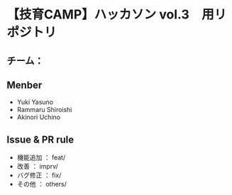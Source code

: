 # 【技育CAMP】ハッカソン vol.3　用リポジトリ
## チーム：
## Menber
- Yuki Yasuno
- Rammaru Shiroishi
- Akinori Uchino


## Issue & PR rule
- 機能追加 ： feat/
- 改善 ： imprv/
- バグ修正 ： fix/
- その他 ： others/